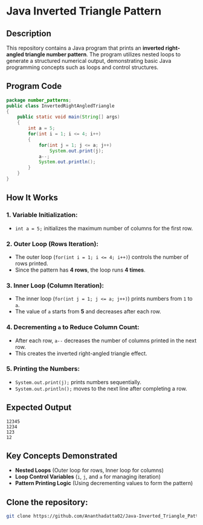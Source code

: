 




# Java Inverted Triangle Pattern

## Description
This repository contains a Java program that prints an **inverted right-angled triangle number pattern**. The program utilizes nested loops to generate a structured numerical output, demonstrating basic Java programming concepts such as loops and control structures.

## Program Code
```java
package number_patterns;
public class InvertedRightAngledTriangle 
{
    public static void main(String[] args)
    {
        int a = 5;
        for(int i = 1; i <= 4; i++) 
        {
            for(int j = 1; j <= a; j++)
                System.out.print(j);
            a--;
            System.out.println();
        }
    }
}
```

## How It Works
### 1. **Variable Initialization:**
   - `int a = 5;` initializes the maximum number of columns for the first row.
   
### 2. **Outer Loop (Rows Iteration):**
   - The outer loop (`for(int i = 1; i <= 4; i++)`) controls the number of rows printed.
   - Since the pattern has **4 rows**, the loop runs **4 times**.
   
### 3. **Inner Loop (Column Iteration):**
   - The inner loop (`for(int j = 1; j <= a; j++)`) prints numbers from `1` to `a`.
   - The value of `a` starts from **5** and decreases after each row.
   
### 4. **Decrementing `a` to Reduce Column Count:**
   - After each row, `a--` decreases the number of columns printed in the next row.
   - This creates the inverted right-angled triangle effect.

### 5. **Printing the Numbers:**
   - `System.out.print(j);` prints numbers sequentially.
   - `System.out.println();` moves to the next line after completing a row.

## Expected Output
```
12345
1234
123
12
```

## Key Concepts Demonstrated
- **Nested Loops** (Outer loop for rows, Inner loop for columns)
- **Loop Control Variables** (`i`, `j`, and `a` for managing iteration)
- **Pattern Printing Logic** (Using decrementing values to form the pattern)

## Clone the repository:
   ```sh
   git clone https://github.com/Ananthadatta02/Java-Inverted_Triangle_Pattern.git
   ```
